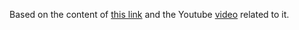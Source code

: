Based on the content of [this link](https://github.com/aleduca/aula-domingo-slim) and the Youtube [video](https://github.com/aleduca/aula-domingo-slim) related to it.
